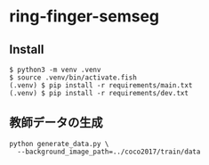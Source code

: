 # ring-finger-semseg
## Install
```
$ python3 -m venv .venv
$ source .venv/bin/activate.fish
(.venv) $ pip install -r requirements/main.txt
(.venv) $ pip install -r requirements/dev.txt
```

## 教師データの生成
```
python generate_data.py \
  --background_image_path=../coco2017/train/data
```
